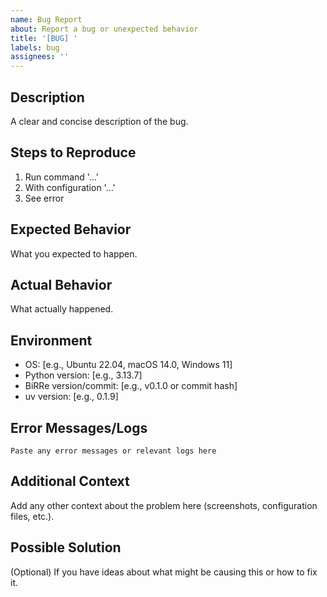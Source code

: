 ```yaml
---
name: Bug Report
about: Report a bug or unexpected behavior
title: '[BUG] '
labels: bug
assignees: ''
---
```


## Description

A clear and concise description of the bug.

## Steps to Reproduce

1. Run command '...'
2. With configuration '...'
3. See error

## Expected Behavior

What you expected to happen.

## Actual Behavior

What actually happened.

## Environment

- OS: [e.g., Ubuntu 22.04, macOS 14.0, Windows 11]
- Python version: [e.g., 3.13.7]
- BiRRe version/commit: [e.g., v0.1.0 or commit hash]
- uv version: [e.g., 0.1.9]

## Error Messages/Logs

```text
Paste any error messages or relevant logs here
```

## Additional Context

Add any other context about the problem here (screenshots, configuration files, etc.).

## Possible Solution

(Optional) If you have ideas about what might be causing this or how to fix it.
